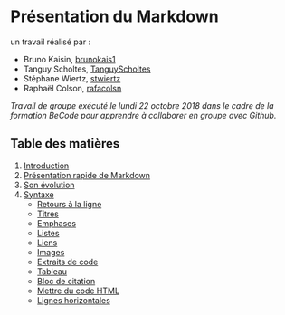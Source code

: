 
# Présentation du Markdown

un travail réalisé par :

  - Bruno Kaisin, [brunokais1](https://github.com/brunokais1)
  - Tanguy Scholtes, [TanguyScholtes](https://github.com/TanguyScholtes)
  - Stéphane Wiertz, [stwiertz](https://github.com/stwiertz)
  - Raphaël Colson, [rafacolsn](https://github.com/rafacolsn)

*Travail de groupe exécuté le lundi 22 octobre 2018 dans le cadre de la formation BeCode pour apprendre à collaborer en groupe avec Github.*

## Table des matières
1. [Introduction](../blob/master/README.md)
2. [Présentation rapide de Markdown](../blob/master/intro.md#présentation-rapide-de-markdown)
3. [Son évolution](../blob/master/présentation.md#son-évolution)
4. [Syntaxe](../blob/master/syntaxe_markdown.md#syntaxe)
    - [Retours à la ligne](../blob/master/syntaxe_markdown.md#retours-à-la-ligne)
    - [Titres](../blob/master/syntaxe_markdown.md#titres)
    - [Emphases](../blob/master/syntaxe_markdown.md#emphases)
    - [Listes](../blob/master/syntaxe_markdown.md#listes)
    - [Liens](../blob/master/syntaxe_markdown.md#liens)
    - [Images](../blob/master/syntaxe_markdown.md#images)
    - [Extraits de code](../blob/master/syntaxe_markdown.md#extraits-de-code)
    - [Tableau](../blob/master/syntaxe_markdown.md#tableau)
    - [Bloc de citation](../blob/master/syntaxe_markdown.md#bloc-de-citation)
    - [Mettre du code HTML](../blob/master/syntaxe_markdown.md#mettre-du-code-html)
    - [Lignes horizontales](../blob/master/syntaxe_markdown.md#lignes-horizontales)
